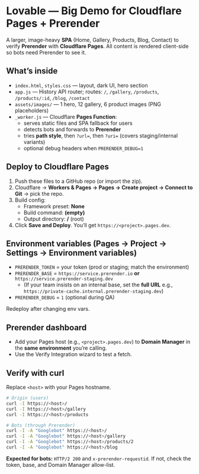 # Lovable — Big Demo for Cloudflare Pages + Prerender

A larger, image-heavy **SPA** (Home, Gallery, Products, Blog, Contact) to verify **Prerender** with **Cloudflare Pages**. All content is rendered client-side so bots need Prerender to see it.

## What’s inside
- `index.html`, `styles.css` — layout, dark UI, hero section
- `app.js` — History API router; routes: `/`, `/gallery`, `/products`, `/products/:id`, `/blog`, `/contact`
- `assets/images/` — 1 hero, 12 gallery, 6 product images (PNG placeholders)
- `_worker.js` — Cloudflare **Pages Function**:
  - serves static files and SPA fallback for users
  - detects bots and forwards to **Prerender**
  - tries **path style**, then `?url=`, then `?uri=` (covers staging/internal variants)
  - optional debug headers when `PRERENDER_DEBUG=1`

## Deploy to Cloudflare Pages
1. Push these files to a GitHub repo (or import the zip).
2. Cloudflare → **Workers & Pages → Pages → Create project → Connect to Git** → pick the repo.
3. Build config:
   - Framework preset: **None**
   - Build command: **(empty)**
   - Output directory: **/** (root)
4. Click **Save and Deploy**. You’ll get `https://<project>.pages.dev`.

## Environment variables (Pages → Project → Settings → Environment variables)
- `PRERENDER_TOKEN` = your token (prod or staging; match the environment)
- `PRERENDER_BASE`  = `https://service.prerender.io` **or** `https://service.prerender-staging.dev`
  - (If your team insists on an internal base, set the **full URL** e.g., `https://private-cache.internal.prerender-staging.dev`)
- `PRERENDER_DEBUG` = `1` (optional during QA)

Redeploy after changing env vars.

## Prerender dashboard
- Add your Pages host (e.g., `<project>.pages.dev`) to **Domain Manager** in the **same environment** you’re calling.
- Use the Verify Integration wizard to test a fetch.

## Verify with curl
Replace `<host>` with your Pages hostname.

```bash
# Origin (users)
curl -I https://<host>/
curl -I https://<host>/gallery
curl -I https://<host>/products

# Bots (through Prerender)
curl -I -A "Googlebot" https://<host>/
curl -I -A "Googlebot" https://<host>/gallery
curl -I -A "Googlebot" https://<host>/products/2
curl -I -A "Googlebot" https://<host>/blog
```
**Expected for bots:** `HTTP/2 200` and `x-prerender-requestid`. If not, check the token, base, and Domain Manager allow-list.
